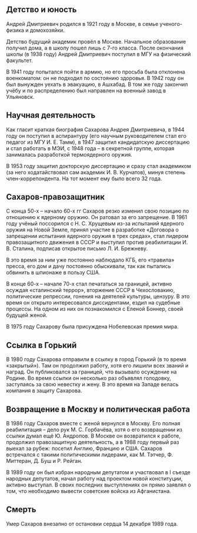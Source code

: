 ## Детство и юность
Андрей Дмитриевич родился в 1921 году в Москве, в семье ученого-физика и домохозяйки.

Детство будущий академик провёл в Москве. Начальное образование получил дома, а в школу пошел лишь с 7-го класса. После окончания школы (в 1938 году) Андрей Дмитриевич поступил в МГУ на физический факультет.

В 1941 году попытался пойти в армию, но его просьба была отклонена  военкоматом: он не подходил по состоянию здоровья. В 1942 году он был вынужден уехать в эвакуацию, в Ашхабад. В том же году закончил учёбу и по распределению был направлен на военный завод в Ульяновск.

## Научная деятельность
Как гласит краткая биография Сахарова Андрея Дмитриевича, в 1944 году он поступил в аспирантуру (его научным руководителем стал его педагог из МГУ  И. Е.  Тамм), в 1947 защитил кандидатскую диссертацию и стал работать в МЭИ, с 1948 года  –  в секретной группе, которая занималась разработкой термоядерного оружия.

В 1953 году защитил докторскую диссертацию и сразу стал академиком (за него ходатайствовал сам академик И. В. Курчатов), минуя степень член-коррепондента. На тот момент ему было всего 32 года.

## Сахаров-правозащитник
С конца 50-х – начало 60-х гг Сахаров резко изменил свою позицию по отношению к ядерному оружию. Он ратовал за его запрещение. В 1961 году учёный поссорился с Н. С. Хрущевым  из-за испытаний ядерного оружия на Новой Земле, принял участие в разработке  «Договора о запрещении испытания ядерного оружия в трех средах», стал лидером правозащитного движения в СССР и выступил против реабилитации И. В. Сталина, подписав открытое письмо  Л. И. Брежневу.

В это время за ним уже постоянно наблюдало КГБ, его «травила» пресса, его дом и дачу постоянно обыскивали, так как пытались обвинить в шпионаже в пользу США.

В конце 60-х – начале 70-х стал печататься за границей, активно осуждая «сталинский террор», вторжение СССР в Чехословакию, политические репрессии, гонения на деятелей культуры, цензуру. В это время он открыто интересовался диссидентами, ездил на судебные процессы. На одном из них он познакомился с Еленой Боннер, своей будущей женой.

В 1975 году Сахарову была присуждена Нобелевская премия мира.

## Ссылка в Горький
В 1980 году Сахарова отправили в ссылку в город Горький (в то время «закрытый»). Там он продолжил работу, хотя его лишили всех званий и наград. Он  публиковался за границей, что вызывало осуждение на Родине. Во время ссылки он несколько раз объявлял голодовку, заступаясь за свою невестку и жену. В это время на Западе велась компания в защиту Сахарова.

## Возвращение в Москву и политическая работа
В 1986 году Сахаров вместе с женой вернулся в Москву. Его полная реабилитация  – дело рук М. С. Горбачёва, хотя о его возвращении из ссылки думал ещё Ю. Андропов. В Москве он возвратился к работе, продолжил правозащитную деятельность, а в 1988 году первый раз выехал за рубеж: посетил Англию, Францию и США. Сахаров встречался с  такими политическими лидерами, как М. Тэтчер, Ф. Миттеран, Д. Буш и Р. Рейган.

В 1989 году он был избран народным депутатом  и участвовал в I съезде народных депутатов, начал работу над проектом новой конституции, активно выступал. В своих последних выступлениях он прямо заявлял о том, что необходимо вывести советские войска из Афганистана.

## Смерть
Умер Сахаров внезапно от остановки сердца 14 декабря 1989 года.